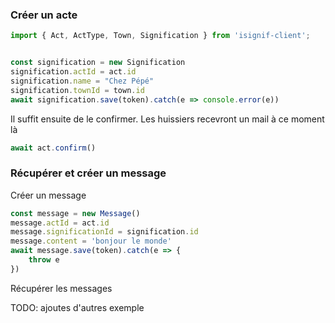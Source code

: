 
### Créer un acte

~~~ts
import { Act, ActType, Town, Signification } from 'isignif-client';


const signification = new Signification
signification.actId = act.id
signification.name = "Chez Pépé"
signification.townId = town.id
await signification.save(token).catch(e => console.error(e))
~~~

Il suffit ensuite de le confirmer. Les huissiers recevront un mail à ce moment là

~~~ts
await act.confirm()
~~~

### Récupérer et créer un message

Créer un message

~~~ts
const message = new Message()
message.actId = act.id
message.significationId = signification.id
message.content = 'bonjour le monde'
await message.save(token).catch(e => {
    throw e
})
~~~

Récupérer les messages

TODO: ajoutes d'autres exemple